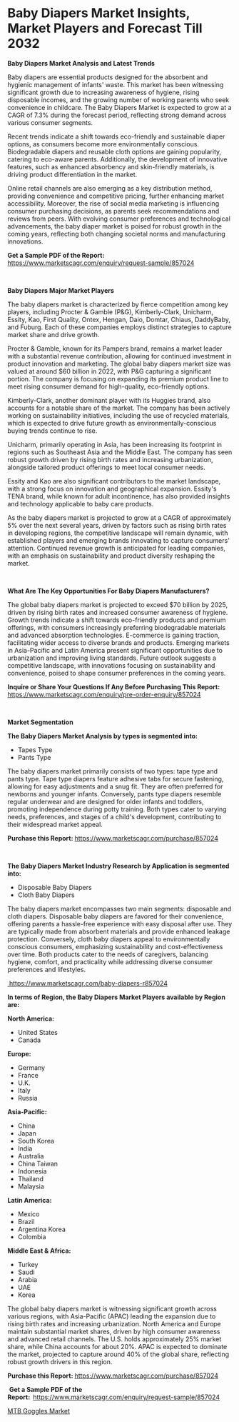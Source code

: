 <p><h1>Baby Diapers Market Insights, Market Players and Forecast Till 2032</h1></p><p><strong>Baby Diapers Market Analysis and Latest Trends</strong></p>
<p><p>Baby diapers are essential products designed for the absorbent and hygienic management of infants' waste. This market has been witnessing significant growth due to increasing awareness of hygiene, rising disposable incomes, and the growing number of working parents who seek convenience in childcare. The Baby Diapers Market is expected to grow at a CAGR of 7.3% during the forecast period, reflecting strong demand across various consumer segments.</p><p>Recent trends indicate a shift towards eco-friendly and sustainable diaper options, as consumers become more environmentally conscious. Biodegradable diapers and reusable cloth options are gaining popularity, catering to eco-aware parents. Additionally, the development of innovative features, such as enhanced absorbency and skin-friendly materials, is driving product differentiation in the market.</p><p>Online retail channels are also emerging as a key distribution method, providing convenience and competitive pricing, further enhancing market accessibility. Moreover, the rise of social media marketing is influencing consumer purchasing decisions, as parents seek recommendations and reviews from peers. With evolving consumer preferences and technological advancements, the baby diaper market is poised for robust growth in the coming years, reflecting both changing societal norms and manufacturing innovations.</p></p>
<p><strong>Get a Sample PDF of the Report:&nbsp;</strong> <a href="https://www.marketscagr.com/enquiry/request-sample/857024?utm_campaign=3001&utm_medium=2&utm_source=Github&utm_content=ia&utm_term=04042025&utm_id=baby-diapers">https://www.marketscagr.com/enquiry/request-sample/857024</a></p>
<p>&nbsp;</p>
<p><strong>Baby Diapers Major Market Players</strong></p>
<p><p>The baby diapers market is characterized by fierce competition among key players, including Procter & Gamble (P&G), Kimberly-Clark, Unicharm, Essity, Kao, First Quality, Ontex, Hengan, Daio, Domtar, Chiaus, DaddyBaby, and Fuburg. Each of these companies employs distinct strategies to capture market share and drive growth.</p><p>Procter & Gamble, known for its Pampers brand, remains a market leader with a substantial revenue contribution, allowing for continued investment in product innovation and marketing. The global baby diapers market size was valued at around $60 billion in 2022, with P&G capturing a significant portion. The company is focusing on expanding its premium product line to meet rising consumer demand for high-quality, eco-friendly options. </p><p>Kimberly-Clark, another dominant player with its Huggies brand, also accounts for a notable share of the market. The company has been actively working on sustainability initiatives, including the use of recycled materials, which is expected to drive future growth as environmentally-conscious buying trends continue to rise.</p><p>Unicharm, primarily operating in Asia, has been increasing its footprint in regions such as Southeast Asia and the Middle East. The company has seen robust growth driven by rising birth rates and increasing urbanization, alongside tailored product offerings to meet local consumer needs.</p><p>Essity and Kao are also significant contributors to the market landscape, with a strong focus on innovation and geographical expansion. Essity's TENA brand, while known for adult incontinence, has also provided insights and technology applicable to baby care products.</p><p>As the baby diapers market is projected to grow at a CAGR of approximately 5% over the next several years, driven by factors such as rising birth rates in developing regions, the competitive landscape will remain dynamic, with established players and emerging brands innovating to capture consumers' attention. Continued revenue growth is anticipated for leading companies, with an emphasis on sustainability and product diversity reshaping the market.</p></p>
<p>&nbsp;</p>
<p><strong>What Are The Key Opportunities For Baby Diapers Manufacturers?</strong></p>
<p><p>The global baby diapers market is projected to exceed $70 billion by 2025, driven by rising birth rates and increased consumer awareness of hygiene. Growth trends indicate a shift towards eco-friendly products and premium offerings, with consumers increasingly preferring biodegradable materials and advanced absorption technologies. E-commerce is gaining traction, facilitating wider access to diverse brands and products. Emerging markets in Asia-Pacific and Latin America present significant opportunities due to urbanization and improving living standards. Future outlook suggests a competitive landscape, with innovations focusing on sustainability and convenience, poised to shape consumer preferences in the coming years.</p></p>
<p><strong>Inquire or Share Your Questions If Any Before Purchasing This Report:</strong> <a href="https://www.marketscagr.com/enquiry/pre-order-enquiry/857024?utm_campaign=3001&utm_medium=2&utm_source=Github&utm_content=ia&utm_term=04042025&utm_id=baby-diapers">https://www.marketscagr.com/enquiry/pre-order-enquiry/857024</a></p>
<p>&nbsp;</p>
<p><strong>Market Segmentation</strong></p>
<p><strong>The Baby Diapers Market Analysis by types is segmented into:</strong></p>
<p><ul><li>Tapes Type</li><li>Pants Type</li></ul></p>
<p><p>The baby diapers market primarily consists of two types: tape type and pants type. Tape type diapers feature adhesive tabs for secure fastening, allowing for easy adjustments and a snug fit. They are often preferred for newborns and younger infants. Conversely, pants type diapers resemble regular underwear and are designed for older infants and toddlers, promoting independence during potty training. Both types cater to varying needs, preferences, and stages of a child's development, contributing to their widespread market appeal.</p></p>
<p><strong>Purchase this Report:&nbsp;</strong><a href="https://www.marketscagr.com/purchase/857024?utm_campaign=3001&utm_medium=2&utm_source=Github&utm_content=ia&utm_term=04042025&utm_id=baby-diapers">https://www.marketscagr.com/purchase/857024</a></p>
<p>&nbsp;</p>
<p><strong>The Baby Diapers Market Industry Research by Application is segmented into:</strong></p>
<p><ul><li>Disposable Baby Diapers</li><li>Cloth Baby Diapers</li></ul></p>
<p><p>The baby diapers market encompasses two main segments: disposable and cloth diapers. Disposable baby diapers are favored for their convenience, offering parents a hassle-free experience with easy disposal after use. They are typically made from absorbent materials and provide enhanced leakage protection. Conversely, cloth baby diapers appeal to environmentally conscious consumers, emphasizing sustainability and cost-effectiveness over time. Both products cater to the needs of caregivers, balancing hygiene, comfort, and practicality while addressing diverse consumer preferences and lifestyles.</p></p>
<p><a href="https://www.marketscagr.com/baby-diapers-r857024?utm_campaign=3001&utm_medium=2&utm_source=Github&utm_content=ia&utm_term=04042025&utm_id=baby-diapers">&nbsp;https://www.marketscagr.com/baby-diapers-r857024</a></p>
<p><strong>In terms of Region, the Baby Diapers Market Players available by Region are:</strong></p>
<p>
    <p> <strong> North America: </strong>
        <ul>
            <li>United States</li>
            <li>Canada</li>
        </ul>
        </p> 
    <p> <strong> Europe: </strong>
        <ul>
            <li>Germany</li>
            <li>France</li>
            <li>U.K.</li>
            <li>Italy</li>
            <li>Russia</li>
        </ul>
        </p> 
    <p> <strong> Asia-Pacific: </strong>
        <ul>
            <li>China</li>
            <li>Japan</li>
            <li>South Korea</li>
            <li>India</li>
            <li>Australia</li>
            <li>China Taiwan</li>
            <li>Indonesia</li>
            <li>Thailand</li>
            <li>Malaysia</li>
        </ul>
        </p> 
    <p> <strong> Latin America: </strong>
        <ul>
            <li>Mexico</li>
            <li>Brazil</li>
            <li>Argentina Korea</li>
            <li>Colombia</li>
        </ul>
        </p> 
    <p> <strong> Middle East & Africa: </strong>
        <ul>
            <li>Turkey</li>
            <li>Saudi</li>
            <li>Arabia</li>
            <li>UAE</li>
            <li>Korea</li>
        </ul>
    </p>
    </p>
<p><p>The global baby diapers market is witnessing significant growth across various regions, with Asia-Pacific (APAC) leading the expansion due to rising birth rates and increasing urbanization. North America and Europe maintain substantial market shares, driven by high consumer awareness and advanced retail channels. The U.S. holds approximately 25% market share, while China accounts for about 20%. APAC is expected to dominate the market, projected to capture around 40% of the global share, reflecting robust growth drivers in this region.</p></p>
<p><strong>Purchase this Report: </strong><a href="https://www.marketscagr.com/purchase/857024?utm_campaign=3001&utm_medium=2&utm_source=Github&utm_content=ia&utm_term=04042025&utm_id=baby-diapers">https://www.marketscagr.com/purchase/857024</a></p>
<p>&nbsp;<strong>Get a Sample PDF of the Report:&nbsp;&nbsp;</strong><a href="https://www.marketscagr.com/enquiry/request-sample/857024?utm_campaign=3001&utm_medium=2&utm_source=Github&utm_content=ia&utm_term=04042025&utm_id=baby-diapers">https://www.marketscagr.com/enquiry/request-sample/857024</a></p>
<p><strong></strong></p>
<p><p><a href="https://github.com/amoakuolaopa/Market-Research-Report-List-1/blob/main/mtb-goggles-market.md?utm_campaign=3001&utm_medium=2&utm_source=Github&utm_content=ia&utm_term=04042025&utm_id=baby-diapers">MTB Goggles Market</a></p></p>